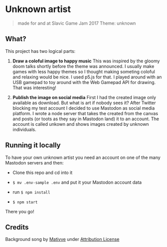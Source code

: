 # Unknown artist

> made for and at Slavic Game Jam 2017
> Theme: unknown

## What?

This project has two logical parts:
1) **Draw a coloful image to happy music**
This was inspired by the gloomy doom talks shortly before the theme was announced.
I usually make games with less happy themes so I thought making someting coloful and relaxing would be nice. I used p5.js for that.
I played around with an USB gamepad to toy around with the Web Gamepad API for drawing. That was interesting!

2) **Publish the image on social media**
First I had the created image only available as download. But what is art if nobody sees it? After Twitter blocking my test account I decided to use Mastodon as social media platform. I wrote a node server that takes the created from the canvas and posts (or toots as they say in Mastodon land) it to an account.
The account is called unkown and shows images created by unknown individuals.


## Running it locally

To have your own unknown artist you need an account on one of the many Mastodon servers and then:

- Clone this repo and cd into it

- `$ mv .env-sample .env` and put it your Mastodon account data

- run `$ npm install`

- `$ npm start`

There you go!


## Credits

Background song by [Mativve](https://freesound.org/people/Mativve/sounds/391538/) under [Attribution License](https://creativecommons.org/licenses/by/3.0/)
